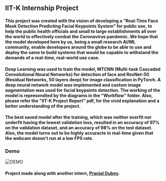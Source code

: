 ## IIT-K Internship Project
#### This project was created with the vision of developing a “Real-Time Face Mask Detection Predicting Facial Keypoints System” for public use, to help the public health officials and small to large establishments all over the world to effectively combat the Coronavirus pandemic. We hope that the model developed here by us, being a small research AI/ML community, enable developers around the globe to be able to use and deploy the same to build systems that would be capable to withstand the demands of a real-time, real-world use case.
#### Deep Learning was used to train the model, MTCNN (Multi-task Cascaded Convolutional Neural Networks) for detection of face and ResNet-50 (Residual Networks, 50 layers deep) for image classification in PyTorch. A deep neural network model was implemented and custom image augmentation was used for facial keypoints detection. The working of the model is represendted by the diagrams in the "Workflow" folder. Also, please refer the "IIT-K Project Report" pdf, for the vivid explanation and a better understanding of the project.
#### The best saved model after the training, which was neither overfit nor underfit having the lowest validation loss, resulted in an accuracy of 97% on the validation dataset, and an accuracy of 98% on the test dataset. Also, the model turns out to be highly accuracte in real-time given that the webcam doesn't run at a low FPS rate.
### Demo
![DEMO](https://github.com/jeetbanik/Corona-Real-Time-Face-Mask-Detection/blob/master/Model/demo.gif)
#### Project made along with another intern, [Pranjal Dubey](https://in.linkedin.com/in/pranjal-dubey-6060a2183).
